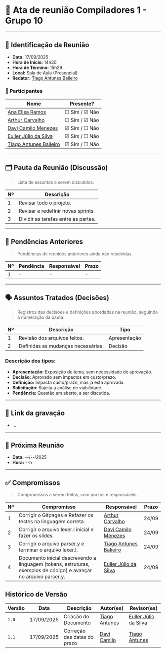 # 📝 Ata de reunião Compiladores 1 - Grupo 10

---

## 📌 Identificação da Reunião

- **Data:**  17/09/2025
- **Hora de Início:**  14h30
- **Hora de Término:**  15h29
- **Local:**  Sala de Aula (Presencial)
- **Redator:** [Tiago Antunes Balieiro](https://github.com/tiagobalieiro)

### 👥 Participantes

| Nome | Presente? |
|------|-----------|
|[Ana Elisa Ramos](https://github.com/anaelisaramos)| ☐ Sim / ☑ Não |
|[Arthur Carvalho](https://github.com/arthurlleite)| ☐ Sim / ☑ Não |
|[Davi Camilo Menezes](https://github.com/Davicamilo23)| ☑ Sim / ☐ Não |
|[Euller Júlio da Silva](https://github.com/Potatoyz908)| ☑ Sim / ☐ Não |
|[Tiago Antunes Balieiro](https://github.com/tiagobalieiro)| ☑ Sim / ☐ Não |

---

## 🗂️ Pauta da Reunião (Discussão)

> Lista de assuntos a serem discutidos.

| Nº | Descrição |
|----|-----------|
| 1  | Revisar todo o projeto. |
| 2  | Revisar e redefinir novas sprints. |
| 3  | Dividir as tarefas entre as partes. |

---

## 🔁 Pendências Anteriores

> Pendências de reuniões anteriores ainda não resolvidas.

| Nº | Pendência | Responsável | Prazo |
|----|-----------|-------------|-------|
| 1  | - | - | - |

---

## 🗣️ Assuntos Tratados (Decisões)

> Registros das decisões e definições abordadas na reunião, seguindo a numeração da pauta.

| Nº | Descrição | Tipo |
|----|-----------|--------|
| 1  | Revisão dos arquivos feitos. | Apresentação |
| 2  | Definidas as mudanças necessárias. | Decisão |


### Descrição dos tipos:

- **Apresentação:** Exposição de tema, sem necessidade de aprovação.
- **Decisão:** Aprovado sem impactos em custo/prazo.
- **Definição:** Impacta custo/prazo, mas já está aprovada.
- **Solicitação:** Sujeita a análise de viabilidade.
- **Pendência:** Questão em aberto, a ser discutida.

---

## 🎥 Link da gravação

- ...

---

## 📆 Próxima Reunião

- **Data:** --/--/2025 
- **Hora:** --h

---

## ✅ Compromissos

> Compromissos a serem feitos, com prazos e responsáveis.

| Nº | Compromisso | Responsável | Prazo |
|----|-------------|-------------|-------|
| 1  | Corrigir o Gitpages e Refazer os testes na linguagem correta. | [Arthur Carvalho](https://github.com/arthurlleite) | 24/09 |
| 2  | Corrigir o arquivo lexer.l inicial e fazer os slides. | [Davi Camilo Menezes](https://github.com/Davicamilo23) | 24/09 |
| 3  | Corrigir o arquivo parser.y e terminar o arquivo lexer.l. | [Tiago Antunes Balieiro](https://github.com/tiagobalieiro) | 24/09 |
| 4  | Documento inicial descrevendo a linguagem (tokens, estruturas, exemplos de código) e avançar no arquivo parser.y. | [Euller Júlio da Silva](https://github.com/Potatoyz908) | 24/09 |

## Histórico de Versão

| Versão | Data          | Descrição                          | Autor(es)     |  Revisor(es)  |
| ------ | ------------- | ---------------------------------- | ------------- | ------------- |
| `1.0`  |  17/09/2025 |  Criação do Documento | [Tiago Antunes](https://github.com/tiagobalieiro) | [Euller Júlio da Silva](https://github.com/Potatoyz908) |
| `1.1`  |  17/09/2025 |  Correção das datas do prazo | [Davi Camilo](https://github.com/Davicamilo23) | [Tiago Antunes](https://github.com/tiagobalieiro) |